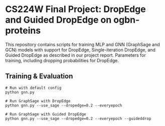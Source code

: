 # CS224W Final Project: DropEdge and Guided DropEdge on ogbn-proteins

This repository contains scripts for training MLP and GNN (GraphSage and GCN) models with support for DropEdge, Single-iteration DropEdge, and Guided DropEdge as described in our project report. Parameters for training, including dropping probabilities for DropEdge.

## Training & Evaluation

```
# Run with default config
python gnn.py

# Run GraphSage with DropEdge
python gnn.py --use_sage --dropedge=0.2 --everyepoch

# Run GraphSage with Guided DropEdge
python gnn.py --use_sage --dropedge=0.2 --everyepoch --guideddrop
```
